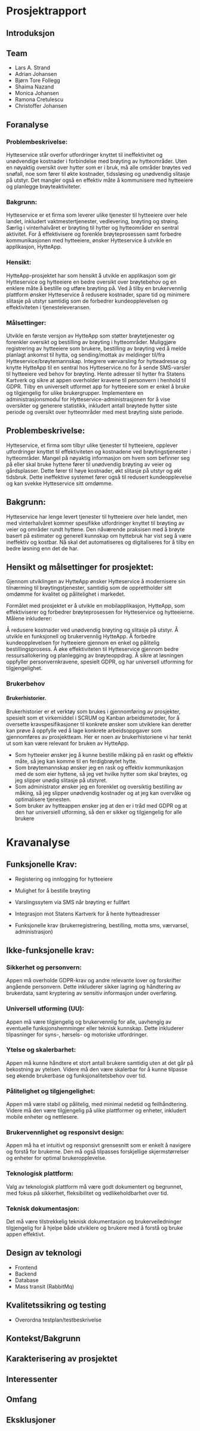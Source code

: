 # Prosjektrapport

## Introduksjon

## Team

- Lars A. Strand
- Adrian Johansen
- Bjørn Tore Follegg
- Shaima Nazand
- Monica Johansen
- Ramona Cretulescu
- Christoffer Johansen 

## Foranalyse
### Problembeskrivelse:
Hytteservice står overfor utfordringer knyttet til ineffektivitet og unødvendige kostnader i forbindelse med brøyting av hytteområder. Uten en nøyaktig oversikt over hytter som er i bruk, må alle områder brøytes ved snøfall, noe som fører til økte kostnader, tidssløsing og unødvendig slitasje på utstyr. Det mangler også en effektiv måte å kommunisere med hytteeiere og planlegge brøyteaktiviteter.

### Bakgrunn:
Hytteservice er et firma som leverer ulike tjenester til hytteeiere over hele landet, inkludert vaktmestertjenester, vedlevering, brøyting og strøing. Særlig i vinterhalvåret er brøyting til hytter og hytteområder en sentral aktivitet. For å effektivisere og forenkle brøyteprosessen samt forbedre kommunikasjonen med hytteeiere, ønsker Hytteservice å utvikle en applikasjon, HytteApp.

### Hensikt:
HytteApp-prosjektet har som hensikt å utvikle en applikasjon som gir Hytteservice og hytteeiere en bedre oversikt over brøytebehov og en enklere måte å bestille og utføre brøyting på. Ved å tilby en brukervennlig plattform ønsker Hytteservice å redusere kostnader, spare tid og minimere slitasje på utstyr samtidig som de forbedrer kundeopplevelsen og effektiviteten i tjenesteleveransen.

### Målsettinger:

Utvikle en første versjon av HytteApp som støtter brøytetjenester og forenkler oversikt og bestilling av brøyting i hytteområder.
Muliggjøre registrering av hytteeiere som brukere, bestilling av brøyting ved å melde planlagt ankomst til hytta, og sending/mottak av meldinger til/fra Hytteservice/brøytemannskap.
Integrere værvarsling for hytteadresse og knytte HytteApp til en sentral hos Hytteservice.no for å sende SMS-varsler til hytteeiere ved behov for brøyting.
Hente adresser til hytter fra Statens Kartverk og sikre at appen overholder kravene til personvern i henhold til GDPR.
Tilby en universelt utformet app for hytteeiere som er enkel å bruke og tilgjengelig for ulike brukergrupper.
Implementere en administrasjonsmodul for Hytteservice-administrasjonen for å vise oversikter og generere statistikk, inkludert antall brøytede hytter siste periode og oversikt over hytteområder med mest brøyting siste periode.

## Problembeskrivelse:
Hytteservice, et firma som tilbyr ulike tjenester til hytteeiere, opplever utfordringer knyttet til effektiviteten og kostnadene ved brøytingstjenester i hytteområder. Mangel på nøyaktig informasjon om hvem som befinner seg på eller skal bruke hyttene fører til unødvendig brøyting av veier og gårdsplasser. Dette fører til høye kostnader, økt slitasje på utstyr og økt tidsbruk. Dette ineffektive systemet fører også til redusert kundeopplevelse og kan svekke Hytteservice sitt omdømme. 

## Bakgrunn:
Hytteservice har lenge levert tjenester til hytteeiere over hele landet, men med vinterhalvåret kommer spesifikke utfordringer knyttet til brøyting av veier og områder rundt hyttene. Den nåværende praksisen med å brøyte basert på estimater og generell kunnskap om hyttebruk har vist seg å være ineffektiv og kostbar. Nå skal det automatiseres og digitaliseres for å tilby en bedre løsning enn det de har.

## Hensikt og målsettinger for prosjektet:
Gjennom utviklingen av HytteApp ønsker Hytteservice å modernisere sin tilnærming til brøytingstjenester, samtidig som de opprettholder sitt omdømme for kvalitet og pålitelighet i markedet. 

Formålet med prosjektet er å utvikle en mobilapplikasjon, HytteApp, som effektiviserer og forbedrer brøyteprosessen for Hytteservice og hytteeierne. Målene inkluderer:

Å redusere kostnader ved unødvendig brøyting og slitasje på utstyr.
Å utvikle en funksjonell og brukervennlig HytteApp. 
Å forbedre kundeopplevelsen for hytteeiere gjennom en enkel og pålitelig bestillingsprosess.
Å øke effektiviteten til Hytteservice gjennom bedre ressursallokering og planlegging av brøyteoppdrag.
Å sikre at løsningen oppfyller personvernkravene, spesielt GDPR, og har universell utforming for tilgjengelighet.


### Brukerbehov
#### Brukerhistorier.
Brukerhistorier er et verktøy som brukes i gjennomføring av prosjekter, spesielt som et virkemiddel i SCRUM og Kanban arbeidsmetoder, for å oversette kravspesifikasjoner til konkrete ønsker som utviklere kan deretter kan prøve å oppfylle ved å lage konkrete arbeidsoppgaver som gjennomføres av prosjektteam. Her er noen av brukerhistoriene vi har tenkt ut som kan være relevant for bruken av HytteApp.

- Som hytteeier ønsker jeg å kunne bestille måking på en raskt og effektiv måte, så jeg kan komme til en ferdigbrøytet hytte.
- Som brøytemannskap ønsker jeg en rask og effektiv kommunikasjon med de som eier hyttene, så jeg vet hvilke hytter som skal brøytes, og jeg slipper unødig slitasje på utstyret.
- Som administrator ønsker jeg en forenklet og oversiktig bestilling av måking, så jeg slipper unødvendig kostnader og at jeg kan overvåke og optimalisere tjenesten.
- Som bruker av hytteappen ønsker jeg at den er i tråd med GDPR og at den har universiell utforming, så den er sikker og tilgjengelig for alle brukere


# Kravanalyse

## Funksjonelle Krav:
- Registering og innlogging for hytteeiere
- Mulighet for å bestille brøyting
- Varslingssytem via SMS når brøyting er fullført
- Integrasjon mot Statens Kartverk for å hente hytteadresser

- Funksjonelle krav (brukerregistrering, bestilling, motta sms, værvarsel, administrasjon)

## Ikke-funksjonelle krav:

### Sikkerhet og personvern: 
Appen må overholde GDPR-krav og andre relevante lover og forskrifter angående personvern. Dette inkluderer sikker lagring og håndtering av brukerdata, samt kryptering av sensitiv informasjon under overføring.

### Universell utforming (UU): 
Appen må være tilgjengelig og brukervennlig for alle, uavhengig av eventuelle funksjonshemminger eller teknisk kunnskap. Dette inkluderer tilpasninger for syns-, hørsels- og motoriske utfordringer.

### Ytelse og skalerbarhet: 
Appen må kunne håndtere et stort antall brukere samtidig uten at det går på bekostning av ytelsen. Videre må den være skalerbar for å kunne tilpasse seg økende brukerbase og funksjonalitetsbehov over tid.

### Pålitelighet og tilgjengelighet: 
Appen må være stabil og pålitelig, med minimal nedetid og feilhåndtering. Videre må den være tilgjengelig på ulike plattformer og enheter, inkludert mobile enheter og nettlesere.

### Brukervennlighet og responsivt design: 
Appen må ha et intuitivt og responsivt grensesnitt som er enkelt å navigere og forstå for brukerne. Den må også tilpasses forskjellige skjermstørrelser og enheter for optimal brukeropplevelse.

### Teknologisk plattform: 
Valg av teknologisk plattform må være godt dokumentert og begrunnet, med fokus på sikkerhet, fleksibilitet og vedlikeholdbarhet over tid.

### Teknisk dokumentasjon: 
Det må være tilstrekkelig teknisk dokumentasjon og brukerveiledninger tilgjengelig for å hjelpe både utviklere og brukere med å forstå og bruke appen effektivt.



## Design av teknologi
- Frontend
- Backend
- Database
- Mass transit (RabbitMq)

## Kvalitetssikring og testing
- Overordna testplan/testbeskrivelse

## Kontekst/Bakgrunn

## Karakterisering av prosjektet

## Interessenter

## Omfang

## Eksklusjoner
